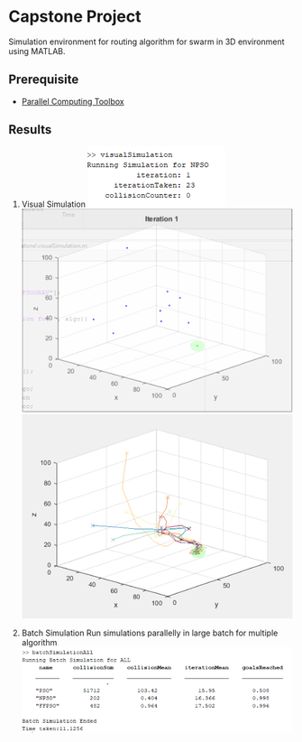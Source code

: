 # Capstone Project

Simulation environment for routing algorithm for swarm in 3D environment using MATLAB.

## Prerequisite
- [Parallel Computing Toolbox](https://www.mathworks.com/products/parallel-computing.html)

## Results
1. Visual Simulation
![alt text](https://github.com/kokchuan-kc/capstone/blob/master/img/simulation.PNG)
![alt text](https://github.com/kokchuan-kc/capstone/blob/master/img/simulation.gif)
![alt text](https://github.com/kokchuan-kc/capstone/blob/master/img/flightpath.png)

2. Batch Simulation
Run simulations parallelly in large batch for multiple algorithm
![alt text](https://github.com/kokchuan-kc/capstone/blob/master/img/batchsimulation.PNG)

